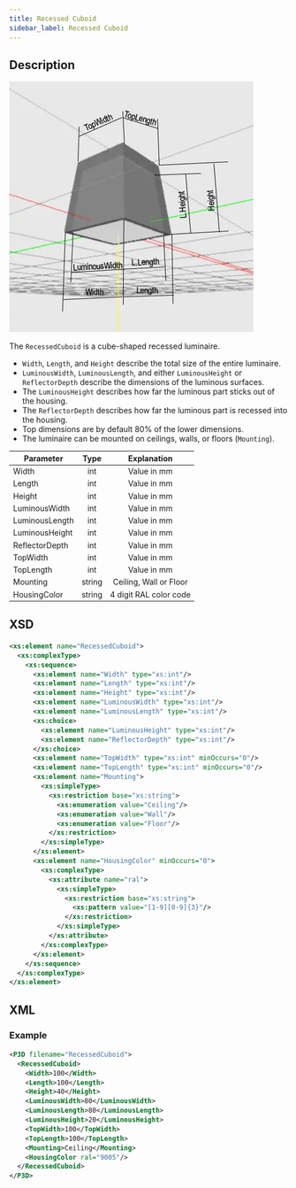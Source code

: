 ```yaml
---
title: Recessed Cuboid
sidebar_label: Recessed Cuboid
---
```


## Description

![Recessed Cuboid](/img/docs/geometry/parametric/recessed-cuboid.webp)

The `RecessedCuboid` is a cube-shaped recessed luminaire.

- `Width`, `Length`, and `Height` describe the total size of the entire luminaire.
- `LuminousWidth`, `LuminousLength`, and either `LuminousHeight` or `ReflectorDepth` describe the dimensions of the luminous surfaces.
- The `LuminousHeight` describes how far the luminous part sticks out of the housing.
- The `ReflectorDepth` describes how far the luminous part is recessed into the housing.
- Top dimensions are by default 80% of the lower dimensions.
- The luminaire can be mounted on ceilings, walls, or floors (`Mounting`).

| Parameter        | Type    | Explanation                  |
| ---------------- | :-----: | :--------------------------: |
| Width            | int     | Value in mm                  |
| Length           | int     | Value in mm                  |
| Height           | int     | Value in mm                  |
| LuminousWidth    | int     | Value in mm                  |
| LuminousLength   | int     | Value in mm                  |
| LuminousHeight   | int     | Value in mm                  |
| ReflectorDepth   | int     | Value in mm                  |
| TopWidth         | int     | Value in mm                  |
| TopLength        | int     | Value in mm                  |
| Mounting         | string  | Ceiling, Wall or Floor       |
| HousingColor     | string  | 4 digit RAL color code       |

## XSD

```xml
<xs:element name="RecessedCuboid">
  <xs:complexType>
    <xs:sequence>
      <xs:element name="Width" type="xs:int"/>
      <xs:element name="Length" type="xs:int"/>
      <xs:element name="Height" type="xs:int"/>
      <xs:element name="LuminousWidth" type="xs:int"/>
      <xs:element name="LuminousLength" type="xs:int"/>
      <xs:choice>
        <xs:element name="LuminousHeight" type="xs:int"/>
        <xs:element name="ReflectorDepth" type="xs:int"/>
      </xs:choice>
      <xs:element name="TopWidth" type="xs:int" minOccurs="0"/>
      <xs:element name="TopLength" type="xs:int" minOccurs="0"/>
      <xs:element name="Mounting">
        <xs:simpleType>
          <xs:restriction base="xs:string">
            <xs:enumeration value="Ceiling"/>
            <xs:enumeration value="Wall"/>
            <xs:enumeration value="Floor"/>
          </xs:restriction>
        </xs:simpleType>
      </xs:element>
      <xs:element name="HousingColor" minOccurs="0">
        <xs:complexType>
          <xs:attribute name="ral">
            <xs:simpleType>
              <xs:restriction base="xs:string">
                <xs:pattern value="[1-9][0-9]{3}"/>
              </xs:restriction>
            </xs:simpleType>
          </xs:attribute>
        </xs:complexType>
      </xs:element>
    </xs:sequence>
  </xs:complexType>
</xs:element>
```

## XML
### Example

```xml
<P3D filename="RecessedCuboid">
  <RecessedCuboid>
    <Width>100</Width>
    <Length>100</Length>
    <Height>40</Height>
    <LuminousWidth>80</LuminousWidth>
    <LuminousLength>80</LuminousLength>
    <LuminousHeight>20</LuminousHeight>
    <TopWidth>100</TopWidth>
    <TopLength>100</TopLength>
    <Mounting>Ceiling</Mounting>
    <HousingColor ral="9005"/> 
  </RecessedCuboid>
</P3D>
```